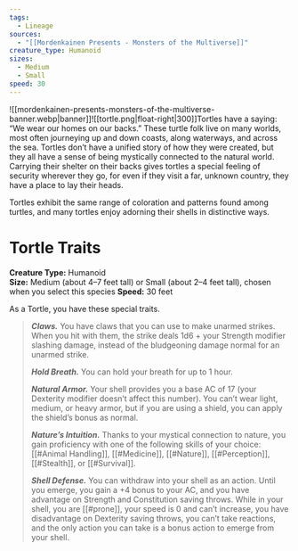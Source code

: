 ```yaml
---
tags:
  - Lineage
sources:
  - "[[Mordenkainen Presents - Monsters of the Multiverse]]"
creature_type: Humanoid
sizes:
  - Medium
  - Small
speed: 30
---
```

![[mordenkainen-presents-monsters-of-the-multiverse-banner.webp|banner]]![[tortle.png|float-right|300]]Tortles have a saying: “We wear our homes on our backs.” These turtle folk live on many worlds, most often journeying up and down coasts, along waterways, and across the sea. Tortles don’t have a unified story of how they were created, but they all have a sense of being mystically connected to the natural world. Carrying their shelter on their backs gives tortles a special feeling of security wherever they go, for even if they visit a far, unknown country, they have a place to lay their heads.

Tortles exhibit the same range of coloration and patterns found among turtles, and many tortles enjoy adorning their shells in distinctive ways.
# Tortle Traits
**Creature Type:** Humanoid  
**Size:** Medium (about 4–7 feet tall) or Small (about 2–4 feet tall), chosen when you select this species
**Speed:** 30 feet

As a Tortle, you have these special traits.
>**_Claws._** You have claws that you can use to make unarmed strikes. When you hit with them, the strike deals 1d6 + your Strength modifier slashing damage, instead of the bludgeoning damage normal for an unarmed strike.
>
>**_Hold Breath._** You can hold your breath for up to 1 hour.
>
>**_Natural Armor._** Your shell provides you a base AC of 17 (your Dexterity modifier doesn’t affect this number). You can’t wear light, medium, or heavy armor, but if you are using a shield, you can apply the shield’s bonus as normal.
>
>**_Nature’s Intuition._** Thanks to your mystical connection to nature, you gain proficiency with one of the following skills of your choice: [[#Animal Handling]], [[#Medicine]], [[#Nature]], [[#Perception]], [[#Stealth]], or [[#Survival]].
>
>**_Shell Defense._** You can withdraw into your shell as an action. Until you emerge, you gain a +4 bonus to your AC, and you have advantage on Strength and Constitution saving throws. While in your shell, you are [[#prone]], your speed is 0 and can’t increase, you have disadvantage on Dexterity saving throws, you can’t take reactions, and the only action you can take is a bonus action to emerge from your shell.